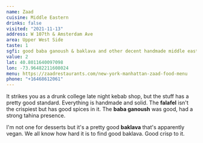 ```yaml
---
name: Zaad
cuisine: Middle Eastern
drinks: false
visited: "2021-11-13"
address: W 107th & Amsterdam Ave
area: Upper West Side
taste: 1
sgfi: good baba ganoush & baklava and other decent handmade middle eastern standards.
value: 2
lat: 40.8011640097098
lon: -73.96482211608024
menu: https://zaadrestaurants.com/new-york-manhattan-zaad-food-menu
phone: "+16468612061"
---
```


It strikes you as a drunk college late night kebab shop, but the stuff has a pretty good standard. Everything is handmade and solid. The **falafel** isn't the crispiest but has good spices in it. The **baba ganoush** was good, had a strong tahina presence.

I'm not one for desserts but it's a pretty good **baklava** that's apparently vegan. We all know how hard it is to find good baklava. Good crisp to it.
